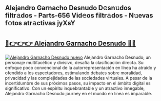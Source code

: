 ## Alejandro Garnacho Desnudo D𝚎sn𝚞dos filtr𝚊dos - Parts-656 Vid𝚎os filtr𝚊dos - N𝚞evas f𝚘tos atr𝚊ctivas jyXsY

# <h2><a href="http://mb7zwae.tromn.icu/?c=Alejandro+Garnacho+Desnudo">🔗👉👉👉 Alejandro Garnacho Desnudo 🔗🔗</a></h2>

[![Alejandro Garnacho Desnudo nuevo](https://i.imgur.com/pEAQMta.gif)](http://mb7zwae.tromn.icu/?c=Alejandro+Garnacho+Desnudo)
Alejandro Garnacho Desnudo, un personaje multifacético y divisivo, desafía la clasificación directa. Su enfoque poco convencional de la autorrepresentación en línea ha atraído y ofendido a los espectadores, estimulando debates sobre moralidad, privacidad y las complejidades de las sociedades virtuales. A pesar de la incertidumbre de sus próximos pasos, su impacto en el ámbito digital es significativo. Con un espíritu inquebrantable y un atractivo innegable, Alejandro Garnacho Desnudo journey en el mundo en línea es imparable.
